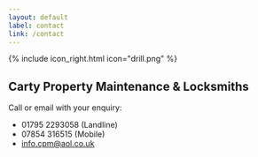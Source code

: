 ```yaml
---
layout: default
label: contact
link: /contact
---
```


{% include icon_right.html icon="drill.png" %}

## Carty Property Maintenance & Locksmiths

Call or email with your enquiry:

- 01795 2293058 (Landline)
- 07854 316515 (Mobile)
- info.cpm@aol.co.uk


